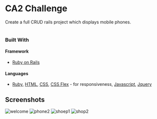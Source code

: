 # CA2 Challenge 
Create a full CRUD rails project which displays mobile phones.
<br><br>

### Built With

#### Framework
- [Ruby on Rails](https://rubyonrails.org/)

#### Languages
- [Ruby](https://www.ruby-lang.org/en/),  [HTML](https://developer.mozilla.org/en-US/docs/Web/Guide/HTML),  [CSS](https://developer.mozilla.org/en-US/docs/Web/CSS),  [CSS Flex](https://developer.mozilla.org/en-US/docs/Web/CSS/flex) - for responsiveness,  [Javascript](https://developer.mozilla.org/en-US/docs/Web/JavaScript),  [Jquery](https://jquery.com/)


## Screenshots 

![welcome](https://user-images.githubusercontent.com/48602973/81982401-ab4d0b00-9629-11ea-9372-c3f5bce78d6f.png)
![phone2](https://user-images.githubusercontent.com/48602973/81982780-36c69c00-962a-11ea-996b-37887c17ef9f.png)
![shoep1](https://user-images.githubusercontent.com/48602973/81983247-f6b3e900-962a-11ea-85a0-f781b43cd28a.png)
![shop2](https://user-images.githubusercontent.com/48602973/81983250-f87dac80-962a-11ea-9a4a-d1913a3df652.png)

